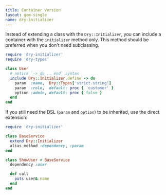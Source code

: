 ```yaml
---
title: Container Version
layout: gem-single
name: dry-initializer
---
```


Instead of extending a class with the `Dry::Initializer`, you can include a container with the `initializer` method only. This method should be preferred when you don't need subclassing.

```ruby
require 'dry-initializer'
require 'dry-types'

class User
  # notice `-> do .. end` syntax
  include Dry::Initializer.define -> do
    param  :name,  Dry::Types['strict.string']
    param  :role,  default: proc { 'customer' }
    option :admin, default: proc { false }
  end
end
```

If you still need the DSL (`param` and `option`) to be inherited, use the direct extension:

```ruby
require 'dry-initializer'

class BaseService
  extend Dry::Initializer
  alias_method :dependency, :param
end

class ShowUser < BaseService
  dependency :user

  def call
    puts user&.name
  end
end
```
